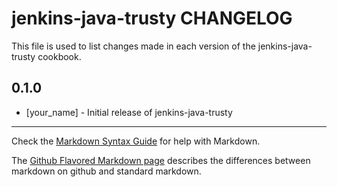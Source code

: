 jenkins-java-trusty CHANGELOG
=============================

This file is used to list changes made in each version of the jenkins-java-trusty cookbook.

0.1.0
-----
- [your_name] - Initial release of jenkins-java-trusty

- - -
Check the [Markdown Syntax Guide](http://daringfireball.net/projects/markdown/syntax) for help with Markdown.

The [Github Flavored Markdown page](http://github.github.com/github-flavored-markdown/) describes the differences between markdown on github and standard markdown.
